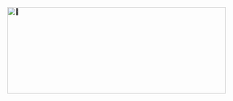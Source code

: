 <img src="https://i.pinimg.com/originals/72/ff/69/72ff69b6f0b8e1af31191a1d422d41e4.gif" alt="🌊" width="100%" height="200px" />
